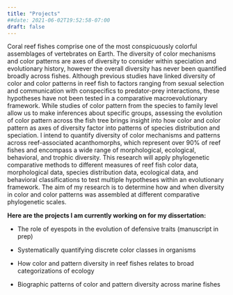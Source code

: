 ```yaml
---
title: "Projects"
##date: 2021-06-02T19:52:58-07:00
draft: false
---
```


Coral reef fishes comprise one of the most conspicuously colorful assemblages of vertebrates on Earth. The diversity of color mechanisms and color patterns are axes of diversity to consider within speciation and evolutionary history, however the overall diversity has never been quantified broadly across fishes. Although previous studies have linked diversity of color and color patterns in reef fish to factors ranging from sexual selection and communication with conspecifics to predator-prey interactions, these hypotheses have not been tested in a comparative macroevolutionary framework. While studies of color pattern from the species to family level allow us to make inferences about specific groups, assessing the evolution of color pattern across the fish tree brings insight into how color and color pattern as axes of diversity factor into patterns of species distribution and speciation. I intend to quantify diversity of color mechanisms and patterns across reef-associated acanthomorphs, which represent over 90% of reef fishes and encompass a wide range of morphological, ecological, behavioral, and trophic diversity. This research will apply phylogenetic comparative methods to different measures of reef fish color data, morphological data, species distribution data, ecological data, and behavioral classifications to test multiple hypotheses within an evolutionary framework. The aim of my research is to determine how and when diversity in color and color patterns was assembled at different comparative phylogenetic scales.

**Here are the projects I am currently working on for my dissertation:**

* The role of eyespots in the evolution of defensive traits (manuscript in prep)

* Systematically quantifying discrete color classes in organisms

* How color and pattern diversity in reef fishes relates to broad categorizations of ecology

* Biographic patterns of color and pattern diversity across marine fishes
